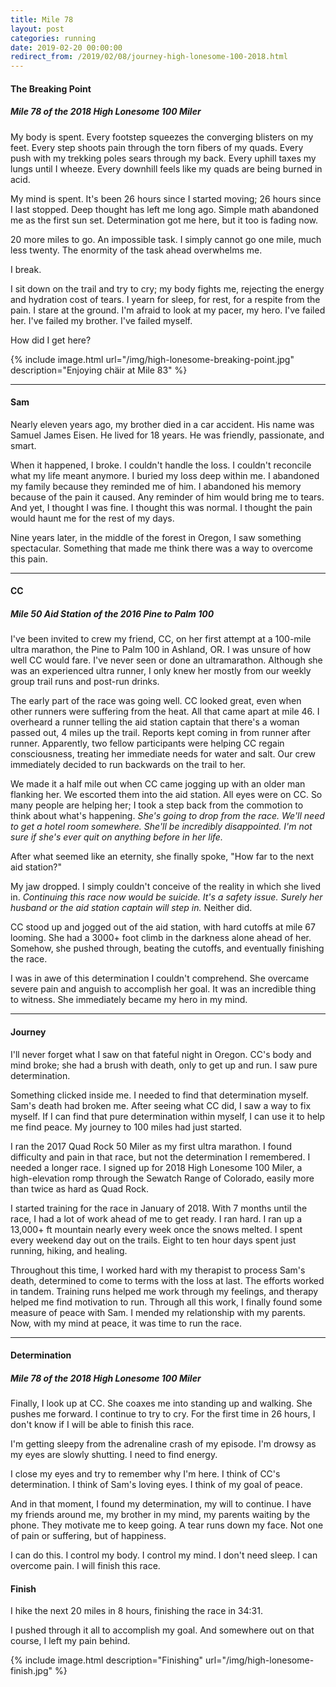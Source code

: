 ```yaml
---
title: Mile 78
layout: post
categories: running
date: 2019-02-20 00:00:00
redirect_from: /2019/02/08/journey-high-lonesome-100-2018.html
---
```


#### The Breaking Point

##### Mile 78 of the 2018 High Lonesome 100 Miler

My body is spent. Every footstep squeezes the converging blisters on my feet. Every step shoots pain through the torn fibers of my quads. Every push with my trekking poles sears through my back. Every uphill taxes my lungs until I wheeze. Every downhill feels like my quads are being burned in acid.

My mind is spent. It's been 26 hours since I started moving; 26 hours since I last stopped. Deep thought has left me long ago. Simple math abandoned me as the first sun set. Determination got me here, but it too is fading now.

20 more miles to go. An impossible task. I simply cannot go one mile, much less twenty. The enormity of the task ahead overwhelms me.

I break.

I sit down on the trail and try to cry; my body fights me, rejecting the energy and hydration cost of tears. I yearn for sleep, for rest, for a respite from the pain. I stare at the ground. I'm afraid to look at my pacer, my hero. I've failed her. I've failed my brother. I've failed myself.

How did I get here?

<!--break-->

{% include image.html url="/img/high-lonesome-breaking-point.jpg" description="Enjoying chäir at Mile 83" %}

---

#### Sam

Nearly eleven years ago, my brother died in a car accident. His name was Samuel James Eisen. He lived for 18 years. He was friendly, passionate, and smart.

When it happened, I broke. I couldn't handle the loss. I couldn't reconcile what my life meant anymore. I buried my loss deep within me. I abandoned my family because they reminded me of him. I abandoned his memory because of the pain it caused. Any reminder of him would bring me to tears. And yet, I thought I was fine. I thought this was normal. I thought the pain would haunt me for the rest of my days.

Nine years later, in the middle of the forest in Oregon, I saw something spectacular. Something that made me think there was a way to overcome this pain.

---

#### CC

##### Mile 50 Aid Station of the 2016 Pine to Palm 100

I've been invited to crew my friend, CC, on her first attempt at a 100-mile ultra marathon, the Pine to Palm 100 in Ashland, OR. I was unsure of how well CC would fare. I've never seen or done an ultramarathon. Although she was an experienced ultra runner, I only knew her mostly from our weekly group trail runs and post-run drinks.

The early part of the race was going well. CC looked great, even when other runners were suffering from the heat. All that came apart at mile 46. I overheard a runner telling the aid station captain that there's a woman passed out, 4 miles up the trail. Reports kept coming in from runner after runner. Apparently, two fellow participants were helping CC regain consciousness, treating her immediate needs for water and salt. Our crew immediately decided to run backwards on the trail to her.

We made it a half mile out when CC came jogging up with an older man flanking her. We escorted them into the aid station. All eyes were on CC. So many people are helping her; I took a step back from the commotion to think about what's happening. *She's going to drop from the race. We'll need to get a hotel room somewhere. She'll be incredibly disappointed. I'm not sure if she's ever quit on anything before in her life.*

After what seemed like an eternity, she finally spoke, "How far to the next aid station?"

My jaw dropped. I simply couldn't conceive of the reality in which she lived in. *Continuing this race now would be suicide. It's a safety issue. Surely her husband or the aid station captain will step in.* Neither did.

CC stood up and jogged out of the aid station, with hard cutoffs at mile 67 looming. She had a 3000+ foot climb in the darkness alone ahead of her. Somehow, she pushed through, beating the cutoffs, and eventually finishing the race.

I was in awe of this determination I couldn't comprehend. She overcame severe pain and anguish to accomplish her goal. It was an incredible thing to witness. She immediately became my hero in my mind.

---

#### Journey

I'll never forget what I saw on that fateful night in Oregon. CC's body and mind broke; she had a brush with death, only to get up and run. I saw pure determination.

Something clicked inside me. I needed to find that determination myself. Sam's death had broken me. After seeing what CC did, I saw a way to fix myself. If I can find that pure determination within myself, I can use it to help me find peace. My journey to 100 miles had just started.

I ran the 2017 Quad Rock 50 Miler as my first ultra marathon. I found difficulty and pain in that race, but not the determination I remembered. I needed a longer race. I signed up for 2018 High Lonesome 100 Miler, a high-elevation romp through the Sewatch Range of Colorado, easily more than twice as hard as Quad Rock.

I started training for the race in January of 2018. With 7 months until the race, I had a lot of work ahead of me to get ready. I ran hard. I ran up a 13,000+ ft mountain nearly every week once the snows melted. I spent every weekend day out on the trails. Eight to ten hour days spent just running, hiking, and healing.

Throughout this time, I worked hard with my therapist to process Sam's death, determined to come to terms with the loss at last. The efforts worked in tandem. Training runs helped me work through my feelings, and therapy helped me find motivation to run. Through all this work, I finally found some measure of peace with Sam. I mended my relationship with my parents. Now, with my mind at peace, it was time to run the race.

---

#### Determination

##### Mile 78 of the 2018 High Lonesome 100 Miler

Finally, I look up at CC. She coaxes me into standing up and walking. She pushes me forward. I continue to try to cry. For the first time in 26 hours, I don't know if I will be able to finish this race.

I'm getting sleepy from the adrenaline crash of my episode. I'm drowsy as my eyes are slowly shutting. I need to find energy.

I close my eyes and try to remember why I'm here. I think of CC's determination. I think of Sam's loving eyes. I think of my goal of peace.

And in that moment, I found my determination, my will to continue. I have my friends around me, my brother in my mind, my parents waiting by the phone. They motivate me to keep going. A tear runs down my face. Not one of pain or suffering, but of happiness.

I can do this. I control my body. I control my mind. I don't need sleep. I can overcome pain. I will finish this race.

#### Finish

I hike the next 20 miles in 8 hours, finishing the race in 34:31.

I pushed through it all to accomplish my goal. And somewhere out on that course, I left my pain behind.

{% include image.html description="Finishing" url="/img/high-lonesome-finish.jpg" %}
